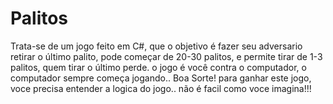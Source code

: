 # Palitos
Trata-se de um jogo feito em C#, que o objetivo é fazer seu adversario retirar o último palito, pode começar de 20-30 palitos, e permite tirar de 1-3 palitos, quem tirar o último perde. o jogo é você contra o computador, o computador sempre começa jogando.. Boa Sorte! para ganhar este jogo, voce precisa entender a logica do jogo.. não é facil como voce imagina!!!
